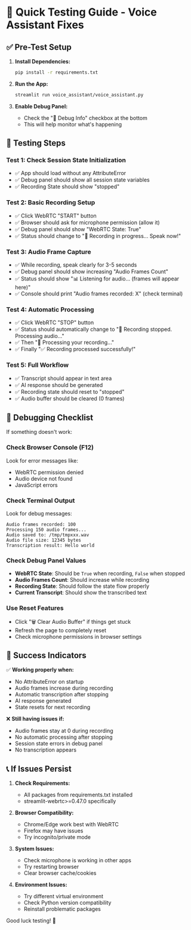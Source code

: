 # 🧪 Quick Testing Guide - Voice Assistant Fixes

## ✅ **Pre-Test Setup**

1. **Install Dependencies:**
   ```bash
   pip install -r requirements.txt
   ```

2. **Run the App:**
   ```bash
   streamlit run voice_assistant/voice_assistant.py
   ```

3. **Enable Debug Panel:**
   - Check the "🔧 Debug Info" checkbox at the bottom
   - This will help monitor what's happening

## 🎯 **Testing Steps**

### **Test 1: Check Session State Initialization**
- ✅ App should load without any AttributeError
- ✅ Debug panel should show all session state variables
- ✅ Recording State should show "stopped"

### **Test 2: Basic Recording Setup**
- ✅ Click WebRTC "START" button
- ✅ Browser should ask for microphone permission (allow it)
- ✅ Debug panel should show "WebRTC State: True"
- ✅ Status should change to "🎤 Recording in progress... Speak now!"

### **Test 3: Audio Frame Capture**
- ✅ While recording, speak clearly for 3-5 seconds
- ✅ Debug panel should show increasing "Audio Frames Count"
- ✅ Status should show "📊 Listening for audio... (frames will appear here)"
- ✅ Console should print "Audio frames recorded: X" (check terminal)

### **Test 4: Automatic Processing**
- ✅ Click WebRTC "STOP" button
- ✅ Status should automatically change to "🔄 Recording stopped. Processing audio..."
- ✅ Then "🔄 Processing your recording..."
- ✅ Finally "✅ Recording processed successfully!"

### **Test 5: Full Workflow**
- ✅ Transcript should appear in text area
- ✅ AI response should be generated
- ✅ Recording state should reset to "stopped"
- ✅ Audio buffer should be cleared (0 frames)

## 🔧 **Debugging Checklist**

If something doesn't work:

### **Check Browser Console (F12)**
Look for error messages like:
- WebRTC permission denied
- Audio device not found
- JavaScript errors

### **Check Terminal Output**
Look for debug messages:
```
Audio frames recorded: 100
Processing 150 audio frames...
Audio saved to: /tmp/tmpxxx.wav
Audio file size: 12345 bytes
Transcription result: Hello world
```

### **Check Debug Panel Values**
- **WebRTC State**: Should be `True` when recording, `False` when stopped
- **Audio Frames Count**: Should increase while recording
- **Recording State**: Should follow the state flow properly
- **Current Transcript**: Should show the transcribed text

### **Use Reset Features**
- Click "🗑️ Clear Audio Buffer" if things get stuck
- Refresh the page to completely reset
- Check microphone permissions in browser settings

## 🎉 **Success Indicators**

✅ **Working properly when:**
- No AttributeError on startup
- Audio frames increase during recording
- Automatic transcription after stopping
- AI response generated
- State resets for next recording

❌ **Still having issues if:**
- Audio frames stay at 0 during recording
- No automatic processing after stopping
- Session state errors in debug panel
- No transcription appears

## 📞 **If Issues Persist**

1. **Check Requirements:**
   - All packages from requirements.txt installed
   - streamlit-webrtc>=0.47.0 specifically

2. **Browser Compatibility:**
   - Chrome/Edge work best with WebRTC
   - Firefox may have issues
   - Try incognito/private mode

3. **System Issues:**
   - Check microphone is working in other apps
   - Try restarting browser
   - Clear browser cache/cookies

4. **Environment Issues:**
   - Try different virtual environment
   - Check Python version compatibility
   - Reinstall problematic packages

Good luck testing! 🚀